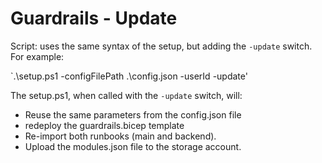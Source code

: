 # Guardrails - Update

Script: uses the same syntax of the setup, but adding the `-update` switch. For example:

`.\setup.ps1 -configFilePath .\config.json -userId <currentuserUPN> -update'

The setup.ps1, when called with the `-update` switch, will:
- Reuse the same parameters from the config.json file
- redeploy the guardrails.bicep template
- Re-import both runbooks (main and backend).
- Upload the modules.json file to the storage account.